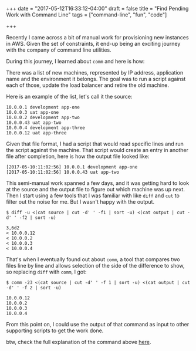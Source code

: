 +++
date = "2017-05-12T16:33:12-04:00"
draft = false
title = "Find Pending Work with Command Line"
tags = ["command-line", "fun", "code"]

+++

Recently I came across a bit of manual work for provisioning new instances in AWS. Given the set of constraints, it end-up being an exciting journey with the company of command line utilities.

During this journey, I learned about `comm` and here is how:

There was a list of new machines, represented by IP address, application name and the environment it belongs. The goal was to run a script against each of those, update the load balancer and retire the old machine.

Here is an example of the list, let's call it the source:

```
10.0.0.1 development app-one
10.0.0.3 uat app-one
10.0.0.2 development app-two
10.0.0.43 uat app-two
10.0.0.4 development app-three
10.0.0.12 uat app-three
```

Given that file format, I had a script that would read specific lines and run the script against the machine. That script would create an entry in another file after completion, here is how the output file looked like:

```
[2017-05-10:11:02:56] 10.0.0.1 development app-one
[2017-05-10:11:02:56] 10.0.0.43 uat app-two
```

This semi-manual work spanned a few days, and it was getting hard to look at the source and the output file to figure out which machine was up next. Then I start using a few tools that I was familiar with like `diff` and `cut` to filter out the noise for me. But I wasn't happy with the output.

```
$ diff -u <(cat source | cut -d' ' -f1 | sort -u) <(cat output | cut -d' ' -f2 | sort -u)

3,6d2
< 10.0.0.12
< 10.0.0.2
< 10.0.0.3
< 10.0.0.4
```

That's when I eventually found out about `comm`, a tool that compares two files line by line and allows selection of the side of the difference to show, so replacing `diff` with `comm`, I got:

```
$ comm -23 <(cat source | cut -d' ' -f 1 | sort -u) <(cat output | cut -d' ' -f 2 | sort -u)

10.0.0.12
10.0.0.2
10.0.0.3
10.0.0.4
```

From this point on, I could use the output of that command as input to other supporting scripts to get the work done.

btw, check the full explanation of the command above [here](https://explainshell.com/explain?cmd=comm+-23+%3C%28cat+source+%7C+cut+-d%27+%27+-f+1+%7C+sort+-u%29+%3C%28cat+output+%7C+cut+-d%27+%27+-f+2+%7C+sort+-u%29).
